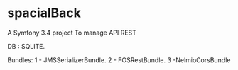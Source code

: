 spacialBack
===========

A Symfony 3.4 project To manage API REST

DB : SQLITE.

Bundles:
1 - JMSSerializerBundle.
2 - FOSRestBundle.
3 -NelmioCorsBundle

